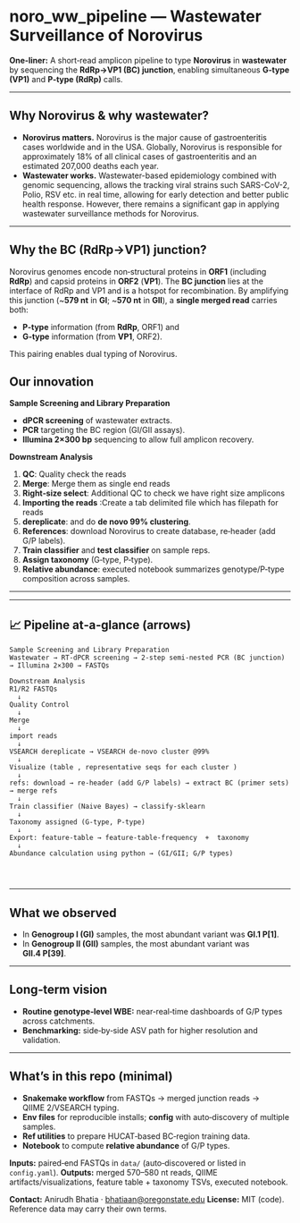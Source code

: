 # noro\_ww\_pipeline — Wastewater Surveillance of Norovirus

**One‑liner:** A short‑read amplicon pipeline to type **Norovirus** in **wastewater** by sequencing the **RdRp→VP1 (BC) junction**, enabling simultaneous **G‑type (VP1)** and **P‑type (RdRp)** calls.

---

## Why Norovirus & why wastewater?

* **Norovirus matters.** Norovirus is the major cause of gastroenteritis cases worldwide and in the USA. Globally, Norovirus is responsible for approximately 18% of all clinical cases of gastroenteritis and an estimated 207,000 deaths each year. 
* **Wastewater works.** Wastewater-based epidemiology combined with genomic sequencing, allows the tracking viral strains such SARS-CoV-2, Polio, RSV etc. in real time, allowing for early detection and better public health response. However, there remains a significant gap in applying wastewater surveillance methods for Norovirus. 

---

## Why the **BC (RdRp→VP1) junction**?

Norovirus genomes encode non‑structural proteins in **ORF1** (including **RdRp**) and capsid proteins in **ORF2** (**VP1**). The **BC junction** lies at the interface of RdRp and VP1 and is a hotspot for recombination. By amplifying this junction (\~**579 nt** in **GI**; \~**570 nt** in **GII**), a **single merged read** carries both:

* **P‑type** information (from **RdRp**, ORF1) and
* **G‑type** information (from **VP1**, ORF2).

This pairing enables dual typing of Norovirus.




## Our innovation

**Sample Screening and Library Preparation**

* **dPCR screening** of wastewater extracts.
* **PCR** targeting the BC region (GI/GII assays).
* **Illumina 2×300 bp** sequencing to allow full amplicon recovery.

**Downstream Analysis**

1. **QC**: Quality check the reads
2. **Merge**: Merge them as single end reads
3. **Right‑size select**: Additional QC to check we have right size amplicons
4. **Importing the reads** :Create a tab delimited file which has filepath for reads
5. **dereplicate**: and do **de novo 99% clustering**.
6. **References**: download Norovirus to create database, re‑header (add G/P labels).
7. **Train classifier** and **test classifier** on sample reps.
8. **Assign taxonomy** (G‑type, P‑type).
9. **Relative abundance**: executed notebook summarizes genotype/P‑type composition across samples.

---
---

## 📈 Pipeline at‑a‑glance (arrows)

```
Sample Screening and Library Preparation
Wastewater → RT‑dPCR screening → 2‑step semi‑nested PCR (BC junction) → Illumina 2×300 → FASTQs

Downstream Analysis
R1/R2 FASTQs
  ↓
Quality Control
  ↓
Merge  
  ↓
import reads 
  ↓
VSEARCH dereplicate → VSEARCH de‑novo cluster @99%
  ↓
Visualize (table , representative seqs for each cluster )
  ↓
refs: download → re‑header (add G/P labels) → extract BC (primer sets) → merge refs
  ↓
Train classifier (Naive Bayes) → classify‑sklearn
  ↓
Taxonomy assigned (G‑type, P‑type)
  ↓
Export: feature‑table → feature‑table‑frequency  +  taxonomy 
  ↓
Abundance calculation using python → (GI/GII; G/P types)




```

---


## What we observed 

* In **Genogroup I (GI)** samples, the most abundant variant was **GI.1 P\[1]**.
* In **Genogroup II (GII)** samples, the most abundant variant was **GII.4 P\[39]**.

---

## Long‑term vision

* **Routine genotype‑level WBE:** near‑real‑time dashboards of G/P types across catchments.
* **Benchmarking:** side‑by‑side ASV path for higher resolution and validation.

---

## What’s in this repo (minimal)

* **Snakemake workflow** from FASTQs → merged junction reads → QIIME 2/VSEARCH typing.
* **Env files** for reproducible installs; **config** with auto‑discovery of multiple samples.
* **Ref utilities** to prepare HUCAT‑based BC‑region training data.
* **Notebook** to compute **relative abundance** of G/P types.




**Inputs:** paired‑end FASTQs in `data/` (auto‑discovered or listed in `config.yaml`).
**Outputs:** merged 570–580 nt reads, QIIME artifacts/visualizations, feature table + taxonomy TSVs, executed notebook.



**Contact:** Anirudh Bhatia · [bhatiaan@oregonstate.edu](mailto:bhatiaan@oregonstate.edu)
**License:** MIT (code). Reference data may carry their own terms.
